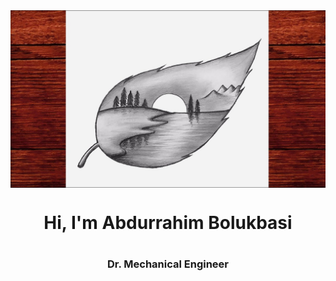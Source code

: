 <img align="center" src="https://github.com/Abolukbasi/Abolukbasi/blob/main/maxresdefault.jpg?raw=true"> 
  
<h1 align="center"> Hi, I'm Abdurrahim Bolukbasi<h1>
     
<h3 align="center"> Dr. Mechanical Engineer</h3>
     
     
